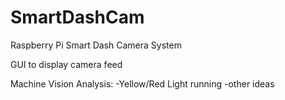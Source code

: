# SmartDashCam
Raspberry Pi Smart Dash Camera System

GUI to display camera feed

Machine Vision Analysis:
-Yellow/Red Light running
-other ideas




